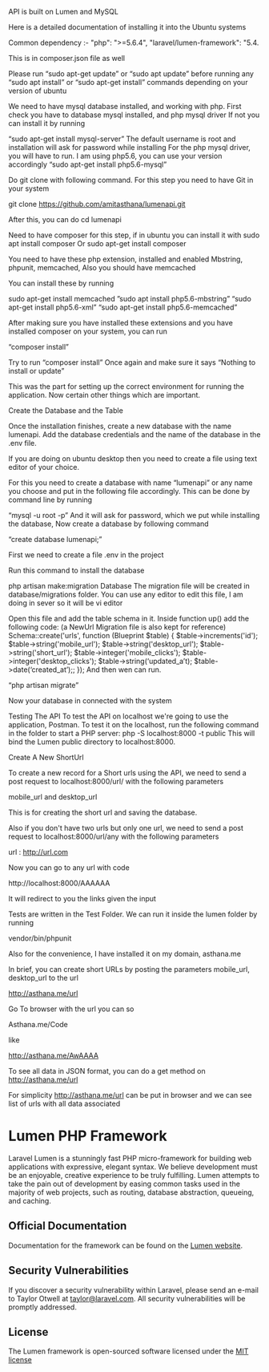 API is built on Lumen and MySQL

Here is a detailed documentation of installing it into the Ubuntu systems

Common dependency :-
"php": ">=5.6.4",
 "laravel/lumen-framework": "5.4.

This is in composer.json file as well

Please run “sudo apt-get update” or “sudo apt update”  before running any “sudo apt install” or “sudo apt-get install” commands depending on your version of ubuntu

We need to have mysql database installed, and working with php.
First check you have to database mysql installed, and php mysql driver
If not you can install it by running

“sudo apt-get install mysql-server”
The default username is root and installation will ask for password while installing
For the php mysql driver, you will have to run. I am using php5.6, you can use your version accordingly
“sudo apt-get install php5.6-mysql”

Do git clone with following command. For this step you need to have Git in your system

git clone https://github.com/amitasthana/lumenapi.git

After this, you can do cd lumenapi

Need to have composer for this step, if  in ubuntu you can install it with
sudo apt install composer
Or
sudo apt-get install composer

You need to have these php extension, installed and enabled
Mbstring, phpunit, memcached,
Also you should have memcached

You can install these by running

sudo apt-get install memcached
”sudo apt install php5.6-mbstring”
“sudo apt-get install php5.6-xml”
“sudo apt-get install php5.6-memcached”

After making sure you have installed these extensions and you have installed composer on your system, you can run

“composer install”

Try to run
“composer install”
Once again and make sure it says
“Nothing to install or update”

This was the part for setting up the correct environment for running the application.
Now certain other things which are important.


Create the Database and the Table

Once the installation finishes, create a new database with the name lumenapi. Add the database credentials and the name of the database in the .env file.

If you are doing on ubuntu desktop then you need to create a file using text editor of your choice.

For this you need to create a database with name “lumenapi” or any name you choose and put in the following file accordingly. This can be done by command line by running

“mysql -u root -p”
And it will ask for password, which we put while installing the database,
Now create a database by following command

“create database lumenapi;”


First we need to create a file .env in the project

Run this command to install the database

php artisan make:migration Database
The migration file will be created in database/migrations folder.
You can use any editor to edit this file, I am doing in sever so it will be vi editor


Open this file and add the table schema in it. Inside function up() add the following code: (a NewUrl Migration file is also kept for reference)
Schema::create('urls', function (Blueprint $table) {
    $table->increments('id');
    $table->string('mobile_url');
    $table->string('desktop_url');
    $table->string('short_url');
    $table->integer('mobile_clicks');
    $table->integer('desktop_clicks');
    $table->string(‘updated_a’t);
    $table->date(‘created_at’);;
});
And then wen can run.

“php artisan migrate”



Now your database in connected with the system

Testing The API
To test the API on localhost we're going to use the application, Postman. To test it on the localhost, run the following command in the folder to start a PHP server:
php -S localhost:8000 -t public
This will bind the Lumen public directory to localhost:8000.

Create A New ShortUrl

To create a new record for a Short urls using the API, we need to send a post request to localhost:8000/url/ with the following parameters

mobile_url and desktop_url

This is for creating the short url and saving the database.

Also if you don't have two urls but only one url, we need to send a post request to localhost:8000/url/any with the following parameters

url : http://url.com


Now you can go to any url with code

http://localhost:8000/AAAAAA

It will redirect to you the links given the input


Tests are written in the Test Folder. We can run it inside the lumen folder by running

vendor/bin/phpunit


Also for the convenience, I have installed it on my domain, asthana.me

In brief, you can create short URLs by posting the parameters mobile_url, desktop_url to the url

http://asthana.me/url


Go To browser with the url you can so

Asthana.me/Code

like  


http://asthana.me/AwAAAA

To see all data in JSON format, you can do a get method on http://asthana.me/url

For simplicity http://asthana.me/url can be put in browser and we can see list of urls with all data associated











# Lumen PHP Framework

Laravel Lumen is a stunningly fast PHP micro-framework for building web applications with expressive, elegant syntax. We believe development must be an enjoyable, creative experience to be truly fulfilling. Lumen attempts to take the pain out of development by easing common tasks used in the majority of web projects, such as routing, database abstraction, queueing, and caching.

## Official Documentation

Documentation for the framework can be found on the [Lumen website](http://lumen.laravel.com/docs).

## Security Vulnerabilities

If you discover a security vulnerability within Laravel, please send an e-mail to Taylor Otwell at taylor@laravel.com. All security vulnerabilities will be promptly addressed.

## License

The Lumen framework is open-sourced software licensed under the [MIT license](http://opensource.org/licenses/MIT)
